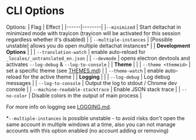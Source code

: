# CLI Options

Options:
| Flag | Effect |
|------|--------|
|`--minimized` | Start deltachat in minimized mode with trayicon (trayicon will be activated for this session regardless whether it's disabled) |
| `--multiple-instances` | [Possible unstable] allows you do open multiple deltachat instances\* |
| **Development Options** | |
| `--translation-watch` | enable auto-reload for `_locales/_untranslated_en.json` |
| `--devmode` | opens electron devtools and activates `--log-debug` & `--log-to-console` |
| **Theme** | |
| `--theme <themeid>` | set a specific theme (see [THEMES.md](./THEMES.md)) |
| `--theme-watch` | enable auto-reload for the active theme |
| **Logging** | |
| `--log-debug` | Log debug messages |
| `--log-to-console` | Output the log to stdout / Chrome dev console |
| `--machine-readable-stacktrace` | Enable JSON stack trace |
| `--no-color` | Disable colors in the output of main process |

For more info on logging see [LOGGING.md](./LOGGING.md).

\*`--multiple-instances` is possible unstable - to avoid risks don't open the same account in multiple windows at a time,
also you can not manage accounts with this option enabled (no account adding or removing)
